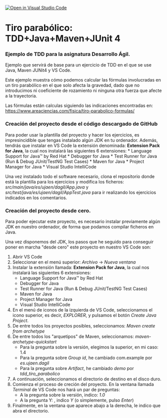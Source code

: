 [![Open in Visual Studio Code](https://classroom.github.com/assets/open-in-vscode-c66648af7eb3fe8bc4f294546bfd86ef473780cde1dea487d3c4ff354943c9ae.svg)](https://classroom.github.com/online_ide?assignment_repo_id=10296843&assignment_repo_type=AssignmentRepo)
# Tiro parabólico: TDD+Java+Maven+JUnit 4
### Ejemplo de TDD para la asignatura Desarrollo Ágil.
Ejemplo que servirá de base para un ejercicio de TDD en el que se use Java, Maven JUNit4 y VS Code.

Este ejemplo muestra cómo podemos calcular las fórmulas involucradas en un tiro parabólico en el que solo afecta la gravedad, dado que no introducimos ni coeficiente de rozamiento ni ninguna otra fuerza que afecte a la trayectoria.

Las fórmulas están calculas siguiendo las indicaciones encontradas en: https://www.areaciencias.com/fisica/tiro-parabolico-formulas/ 

### Creación del proyecto desde el código descargado de GitHub
Para poder usar la plantilla del proyecto y hacer los ejercicios, es impresincidible que tengas instalado algún JDK en tu ordenador. Además, tendrás que instalar en VS Code la extensión denominada: **Extension Pack for Java**, la cual nos instalará las siguientes 6 extensiones:
    * Language Support for Java™ by Red Hat
    * Debugger for Java
    * Test Runner for Java (Run & Debug JUnit/TestNG Test Cases)
    * Maven for Java
    * Project Manager for Java
    * Visual Studio IntelliCode

Una vez instalado todo el software necesario, clona el repositorio donde está la plantilla para los ejercicios y modifica los ficheros: *src/main/java/es/ujaen/dagil/App.java* y *src/test/java/es/ujaen/dagil/AppTest.java* para ir realizando los ejercicios indicados en los comentarios.

### Creación del proyecto desde cero.
Para poder ejecutar este proyecto, es necesario instalar previamente algún JDK en nuestro ordenador, de forma que podamos compilar ficheros en Java.

Una vez disponemos del JDK, los pasos que he seguido para conseguir poner en marcha "desde cero" este proyecto en nuestro VS Code son:

1. Abrir VS Code
2. Seleccionar en el menú superior:  *Archivo* -> *Nueva ventana*
3. Instalar la extensión llamada: **Extension Pack for Java**, la cual nos instalará las siguientes 6 extensiones:
    * Language Support for Java™ by Red Hat
    * Debugger for Java
    * Test Runner for Java (Run & Debug JUnit/TestNG Test Cases)
    * Maven for Java
    * Project Manager for Java
    * Visual Studio IntelliCode
4. En el menú de iconos de la izquierda de VS Code, seleccionamos el icono superior, es decir, *EXPLORER*, y pulsamos el botón *Create Java Project*.
5. De entre todos los proyectos posibles, seleccionamos: *Maven create from archetype*
6. De entre todos los "arquetipos" de Maven, seleccionamos: *maven-archetype-quickstart*
    * Para la pregunta sobre la versión, elegimos la superior, en mi caso: 1.4
    * Para la pregunta sobre *Group id*, he cambiado com.example por *es.ujaen.dagil*
    * Para la pregunta sobre *Artifact*, he cambiado *demo* por *tdd_tiro_parabolico*
7. A continuación, seleccionamos el directorio de destino en el disco duro.
8. Comienza el proceso de creción del proyecto. En la ventana llamada *Terminal* de VS Code nos hará un par de preguntas:
    * A la pregunta sobre la versión, indico: *1.0*
    * A la pregunta Y: , indico *Y*  (o simplemente, pulso *Enter*)
9. Finalmente, en la ventana que aparece abajo a la derecha, le indico que abra el directorio.


###